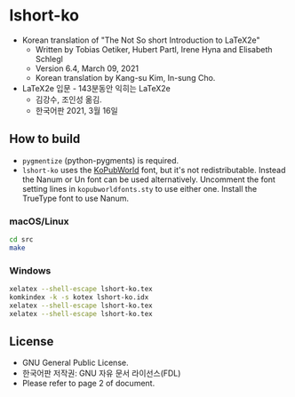 # lshort-ko


- Korean translation of "The Not So short Introduction to LaTeX2e"
  - Written by Tobias Oetiker, Hubert Partl, Irene Hyna and Elisabeth Schlegl
  - Version 6.4, March 09, 2021
  - Korean translation by Kang-su Kim, In-sung Cho.
- LaTeX2e 입문 - 143분동안 익히는 LaTeX2e
  - 김강수, 조인성 옮김.
  - 한국어판 2021, 3월 16일

## How to build

- `pygmentize` (python-pygments) is required.
- `lshort-ko` uses the [KoPubWorld](http://www.kopus.org/biz/electronic/font.aspx) font, but it's not redistributable. Instead the Nanum or Un font can be used alternatively. Uncomment the font setting lines in `kopubworldfonts.sty` to use either one. Install the TrueType font to use Nanum.

### macOS/Linux

```bash
cd src
make
```

### Windows

```bash
xelatex --shell-escape lshort-ko.tex
komkindex -k -s kotex lshort-ko.idx
xelatex --shell-escape lshort-ko.tex
xelatex --shell-escape lshort-ko.tex
```

## License

- GNU General Public License.
- 한국어판 저작권: GNU 자유 문서 라이선스(FDL)
- Please refer to page 2 of document.
